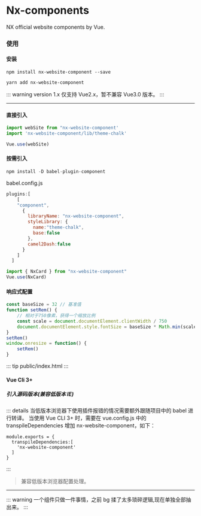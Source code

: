 # Nx-components

NX official website components by Vue.

### 使用

#### 安装

`npm install nx-website-component --save`

`yarn add nx-website-component`


::: warning
version 1.x 仅支持 Vue2.x，暂不兼容 Vue3.0 版本。
:::


---

#### 直接引入

``` js
import webSite from "nx-website-component'
import 'nx-website-component/lib/theme-chalk'

Vue.use(webSite)
```



#### 按需引入

``` js 
npm install -D babel-plugin-component
```

babel.config.js

``` js
plugins:[
    [
    "component",
      {
        libraryName: "nx-website-component",
        styleLibrary: {
          name:"theme-chalk",
          base:false
        },
        camel2Dash:false
      }
    ]
  ]
```

``` js 
import { NxCard } from "nx-website-component"
Vue.use(NxCard)
```


#### 响应式配置


``` js
const baseSize = 32 // 基准值
function setRem() {
	// 相对于750像素，获得一个缩放比例
	const scale = document.documentElement.clientWidth / 750
	document.documentElement.style.fontSize = baseSize * Math.min(scale, 2) + 'px'
}
setRem()
window.onresize = function() {
	setRem()
}
```

::: tip
public/index.html
:::


#### Vue Cli 3+

##### 引入源码版本(兼容低版本 IE)


::: details
当低版本浏览器下使用插件报错的情况需要额外跟随项目中的 babel 进行转译。
当使用 Vue CLI 3+ 时，需要在 vue.config.js 中的 transpileDependencies 增加 nx-website-component，如下：

```
module.exports = {
  transpileDependencies:[
    'nx-website-component'
  ]
}
```
:::



> 兼容低版本浏览器配置处理。

---

::: warning
一个组件只做一件事情，之前 bg 揉了太多琐碎逻辑,现在单独全部抽出来。
:::
